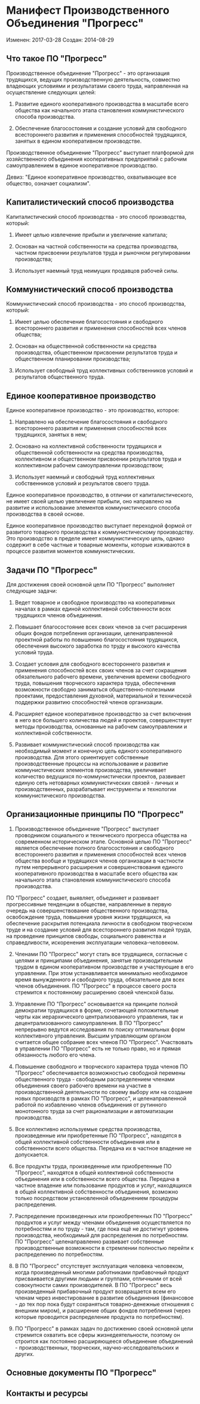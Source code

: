 
Манифест Производственного Объединения "Прогресс"
=================================================

Изменен: 2017-03-28
Создан:  2014-08-29


Что такое ПО "Прогресс"
-----------------------

Производственное объединение "Прогресс" - это организация трудящихся, ведущих производственную деятельность, совместно владеющих условиями и результатами своего труда, направленная на осуществление следующих целей:

1) Развитие единого кооперативного производства в масштабе всего общества как начального этапа становления коммунистического способа производства.

2) Обеспечение благосостояния и создание условий для свободного всестороннего развития и применения способностей трудящихся, занятых в едином кооперативном производстве.

Производственное объединение "Прогресс" выступает платформой для хозяйственного объединения кооперативных предприятий с рабочим самоуправлением в единое кооперативное производство.

Девиз: "Единое кооперативное производство, охватывающее все общество, означает социализм".


Капиталистический способ производства
-------------------------------------

Капиталистический способ производства - это способ производства, который:

1) Имеет целью извлечение прибыли и увеличение капитала;

2) Основан на частной собственности на средства производства, частном присвоении результатов труда и рыночном регулировании производства;

3) Использует наемный труд неимущих продавцов рабочей силы.


Коммунистический способ производства
------------------------------------

Коммунистический способ производства - это способ производства, который:

1) Имеет целью обеспечение благосостояния и свободного всестороннего развития и применения способностей всех членов общества;

2) Основан на общественной собственности на средства производства, общественном присвоении результатов труда и общественном планировании производства;

3) Использует свободный труд коллективных собственников условий и результатов общественного труда.


Единое кооперативное производство
---------------------------------

Единое кооперативное производство - это производство, которое:

1) Направлено на обеспечение благосостояния и свободного всестороннего развития и применения способностей всех трудящихся, занятых в нем;

2) Основано на коллективной собственности трудящихся и общественной собственности на средства производства, коллективном и общественном присвоении результатов труда и коллективном рабочем самоуправлении производством;

3) Использует наемный и свободный труд коллективных собственников условий и результатов своего труда.

Единое кооперативное производство, в отличии от капиталистического, не имеет своей целью увеличение прибыли, оно направлено на развитие и использование элементов коммунистического способа производства в своей основе.

Единое кооперативное производство выступает переходной формой от развитого товарного производства к коммунистическому производству. Это производство в пределе имеет коммунистическую цель, однако содержит в себе частные и товарные моменты, которые изживаются в процессе развития моментов коммунистических.


Задачи ПО "Прогресс"
--------------------

Для достижения своей основной цели ПО "Прогресс" выполняет следующие задачи:

1. Ведет товарное и свободное производство на кооперативных началах в рамках единой коллективной собственности всех трудящихся членов объединения.

2. Повышает благосостояние всех своих членов за счет расширения общих фондов потребления организации, целенаправленной проектной работы по повышению благосостояния трудящихся, обеспечения высокого заработка по труду и высокого качества условий труда.

3. Создает условия для свободного всестороннего развития и применения способностей всех своих членов за счет сокращения обязательного рабочего времени, увеличения времени свободного труда, повышения творческого характера труда, обеспечения возможности свободно заниматься общественно-полезными проектами, предоставления духовной, материальной и технической поддержки развитию способностей членов организации.

4. Расширяет единое кооперативное производство за счет включения в него все большего количества людей и проектов, совершенствует методы производства, основанные на рабочем самоуправлении и коллективной собственности.

5. Развивает коммунистический способ производства как необходимый момент и конечную цель единого кооперативного производства. Для этого ориентирует собственные производственные процессы на использование и развитие коммунистических элементов производства, увеличивает количество ведущихся по-коммунистически проектов, развивает единую сеть нетоварных коммунистических связей - личных и производственных, разрабатывает инструменты и технологии коммунистического производства.


Организационные принципы ПО "Прогресс"
--------------------------------------

1. Производственное объединение "Прогресс" выступает проводником социального и технического прогресса общества на современном историческом этапе. Основной целью ПО "Прогресс" является обеспечение полного благосостояния и свободного всестороннего развития и применения способностей всех членов общества вообще и трудящихся членов организации в частности путем непрерывного расширения и совершенствования единого кооперативного производства в масштабе всего общества как начального этапа становления коммунистического способа производства.

ПО "Прогресс" создает, выявляет, объединяет и развивает прогрессивные тенденции в обществе, направленные в первую очередь на совершенствование общественного производства, освобождение труда, повышения уровня жизни трудящихся, на обеспечение раскрытия потенциала личности в свободном творческом труде и на создание условий для всестороннего развития людей труда, на проведение принципов свободы, социального равенства и справедливости, искоренения эксплуатации человека-человеком.

2. Членами ПО "Прогресс" могут стать все трудящиеся, согласные с целями и принципами объединения, занятые производительным трудом в едином кооперативном производстве и участвующие в его управлении. При этом устанавливается минимально необходимое время вынужденного и свободного труда, обязательное для всех членов объединения. ПО "Прогресс" в процессе своего роста стремится к постоянному расширению своей членской базы.

3. Управление ПО "Прогресс" основывается на принципе полной демократии трудящихся в форме, сочетающей положительные черты как иерархического централизованного управления, так и децентрализованного самоуправления. В ПО "Прогресс" непрерывно ведутся исследования по поиску оптимальных форм коллективного управления. Высшим управляющим органом считается общее собрание всех членов ПО "Прогресс". Участвовать в управлении ПО "Прогресс" есть не только право, но и прямая обязанность любого его члена.

4. Повышение свободного и творческого характера труда членов ПО "Прогресс" обеспечивается возможностью свободной перемены общественного труда - свободным распределением членами объединения своего рабочего времени на участие в производственной деятельности по своему выбору или на создание новых производств в рамках ПО "Прогресс", и целенаправленной работой по избавлению членов объединения от рутинного монотонного труда за счет рационализации и автоматизации производства.

5. Все коллективно используемые средства производства, произведенные или приобретенные ПО "Прогресс", находятся в общей коллективной собственности объединения или в собственности всего общества. Передача их в частное владение не допускается.

6. Все продукты труда, произведенные или приобретенные ПО "Прогресс", находятся в общей коллективной собственности объединения или в собственности всего общества. Передача в частное владение или пользование продуктов и услуг, находящихся в общей коллективной собственности объединения, возможно только посредством установленной объединением процедуры распределения.

7. Распределение произведенных или проиобретенных ПО "Прогресс" продуктов и услуг между членами объединения осуществляется по потребностям и по труду - там, где пока ещё не достигнут уровень производства, необходимый для распределения по потребностям. ПО "Прогресс" целенаправленно развивает собственные производственные возможности в стремлении полностью перейти к распределению по потребностям.

8. В ПО "Прогресс" отсутствует эксплуатация человека человеком, когда произведенный многими работниками прибавочный продукт присваивается другими людьми и группами, отличными от всей совокупности самих производителей. В ПО "Прогресс" весь произведенный прибавочный продукт возвращается всем его членам через инвестирование в развитие объединения (финансовое - до тех пор пока будут сохраняться товарно-денежные отношения с внешним миром), и расширение общих фондов потребления (через которые проводится распределение продукта по потребностям).

9. ПО "Прогресс" в рамках задач по достижению своей основной цели стремится охватить все сферы жизнедеятельности, поэтому он строится как постоянно расширяющееся объединение объединений - производственных, творческих, научно-исследовательских и других.


Основные документы ПО "Прогресс"
--------------------------------

[Управление ПО "Прогресс"]: doc/control.ru.md

[Трудовые потоки ПО "Прогресс"]: doc/laborflows.ru.md


Контакты и ресурсы
------------------

[Официальный сайт ПО "Прогресс"]: http://www.progress-union.org

[Группа **ПРОГРЕСС** в социальной сети VK]: https://vk.com/progress.union

[Система управления проектами ПО "Прогресс"]: http://projects.progress-union.org

[Организация "Progress union" на GitHub]: https://github.com/orgs/progress-union

[Форум "Прогресс"]: http://agora.len.su/viewforum.php?f=96
